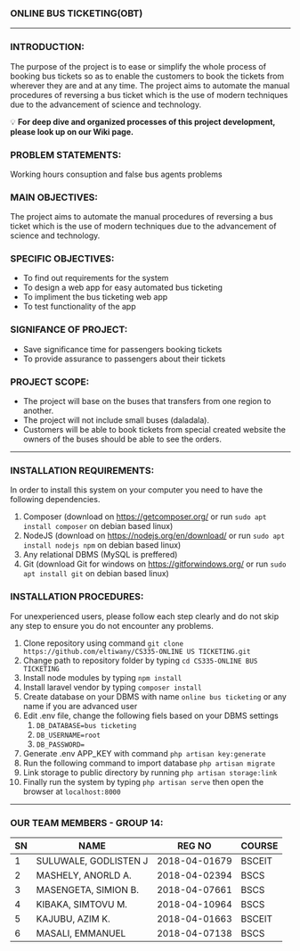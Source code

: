 

### ONLINE BUS TICKETING(OBT)
-----------------

### INTRODUCTION:
The purpose of the project is to ease or simplify the whole process of booking bus tickets so as to enable the customers to book the tickets from wherever they are and at any time.
The project aims to automate the manual procedures of reversing a bus ticket which is the use of modern techniques due to the advancement of science and technology. 


 💡 **For deep dive and organized processes of this project development, please look up on our Wiki page.**

### PROBLEM STATEMENTS:
Working hours consuption and false bus agents problems

### MAIN OBJECTIVES:
The project aims to automate the manual procedures of reversing a bus ticket which is the use of modern techniques due to the advancement of science and technology. 

### SPECIFIC OBJECTIVES:
* To find out requirements for the system
* To design a web app for easy automated bus ticketing
* To impliment the bus ticketing web app
* To test functionality of the app

### SIGNIFANCE OF PROJECT:
* Save significance time for passengers booking tickets
* To provide assurance to passengers about their tickets

### PROJECT SCOPE:
* The project will base on the buses that transfers from one region to another.
* The project will not include small buses (daladala).
* Customers will be able to book tickets from special created website the owners of the buses should be able to see the orders.


--------------------
### INSTALLATION REQUIREMENTS:
In order to install this system on your computer you need to have the following dependencies.
1. Composer (download on https://getcomposer.org/ or run `sudo apt install composer` on debian based linux)
1. NodeJS (download on https://nodejs.org/en/download/ or run `sudo apt install nodejs npm` on debian based linux)
1. Any relational DBMS (MySQL is preffered)
1. Git (download Git for windows on https://gitforwindows.org/ or run `sudo apt install git` on debian based linux)

### INSTALLATION PROCEDURES:
For unexperienced users, please follow each step clearly and do not skip any step to ensure you do not encounter any problems.

1. Clone repository using command `git clone https://github.com/eltiwany/CS335-ONLINE US TICKETING.git`
1. Change path to repository folder by typing `cd CS335-ONLINE BUS TICKETING`
1. Install node modules by typing `npm install`
1. Install laravel vendor by typing `composer install`
1. Create database on your DBMS with name `online bus ticketing` or any name if you are advanced user
1. Edit .env file, change the following fiels based on your DBMS settings
   1. `DB_DATABASE=bus ticketing`
   1. `DB_USERNAME=root`
   1. `DB_PASSWORD=`
1. Generate .env APP_KEY with command `php artisan key:generate`
1. Run the following command to import database `php artisan migrate`
1. Link storage to public directory by running `php artisan storage:link`
1. Finally run the system by typing `php artisan serve` then open the browser at `localhost:8000`

---------------
### OUR TEAM MEMBERS - GROUP 14:
SN | NAME |	REG NO |	COURSE
-- | ---- | ------ | -------
1 |	SULUWALE, GODLISTEN J|	2018-04-01679 |	BSCEIT
2 |	MASHELY, ANORLD A. |	2018-04-02394 |	BSCS
3 |	MASENGETA, SIMION B. |	2018-04-07661 |	BSCS
4 |	KIBAKA, SIMTOVU M.|	2018-04-10964 |	BSCS
5 |	KAJUBU, AZIM K. |	2018-04-01663 |	BSCEIT
6 | MASALI, EMMANUEL |	2018-04-07138|	BSCS


